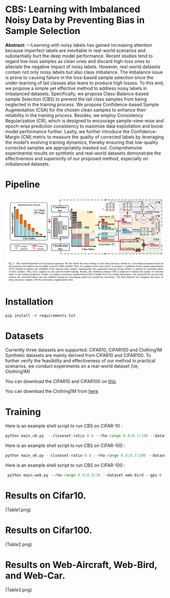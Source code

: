 # CBS: Learning with Imbalanced Noisy Data by Preventing Bias in Sample Selection
**Abstract:** —Learning with noisy labels has gained increasing attention because imperfect labels are inevitable in real-world scenarios and substantially hurt the deep model performance. Recent studies tend to regard low-loss samples as clean ones and discard high-loss ones to alleviate the negative impact of noisy labels. However, real-world datasets contain not only noisy labels but also class imbalance. The imbalance issue is prone to causing failure in the loss-based sample selection since the under-learning of tail classes also leans to produce high losses. To this end, we propose a simple yet effective method to address noisy labels in imbalanced datasets. Specifically, we propose Class-Balance-based sample Selection (CBS) to prevent the tail class samples from being neglected in the training process. We propose Confidence-based Sample Augmentation (CSA) for the chosen clean samples to enhance their reliability in the training process. Besides, we employ Consistency Regularization (CR), which is designed to encourage sample-view-wise and epoch-wise prediction consistency to maximize data exploitation and boost model performance further. Lastly, we further introduce the Confidence-Margin (CM) metric to measure the quality of corrected labels by leveraging the model’s evolving training dynamics, thereby ensuring that low-quality corrected samples are appropriately masked out. Comprehensive experimental results on synthetic and real-world datasets demonstrate the effectiveness and superiority of our proposed method, especially on imbalanced datasets.

# Pipeline

![framework](Figure.png)

# Installation
```
pip install -r requirements.txt
```

# Datasets
Currently three datasets are supported: CIFAR10, CIFAR100 and Clothing1M
Synthetic datasets are mainly derived from CIFAR10 and CIFAR100. 
To further verify the feasibility and effectiveness of our method in practical scenarios, we conduct experiments on a real-world dataset (\ie, Clothing1M)

You can download the CIFAR10 and CIFAR100 on [this](https://www.cs.toronto.edu/~kriz/cifar.html).

You can download the Clothing1M from [here](https://github.com/lightas/Occluded-DukeMTMC-Dataset).

# Training

Here is an example shell script to run CBS on CIFAR-10 :

```python
python main_v6.py  --closeset-ratio 0.6 --rho-range 0.8:0.7:100 --dataset cifar10 --imb-factor 0.02 --gpu 0
```

Here is an example shell script to run CBS on CIFAR-100 :

```python
python main_v6.py --closeset-ratio 0.6 --rho-range 0.8:0.7:100 --dataset cifar100 --imb-factor 0.02 --gpu 0
```

Here is an example shell script to run CBS on CIFAR-100 :

```python
 python main_web.py --rho-range 0.9:0.8:30 --dataset web-bird --gpu 0
```

# Results on Cifar10.
(Table1.png)
# Results on Cifar100.
(Table2.png)
# Results on Web-Aircraft, Web-Bird, and Web-Car.
(Table3.png)
